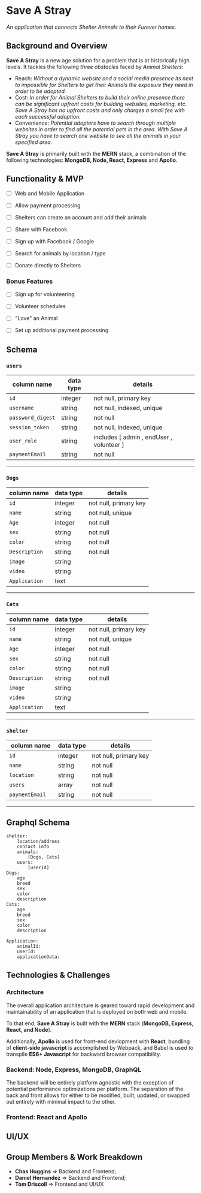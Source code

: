 # Save A Stray

_An application that connects Shelter Animals to their Furever homes._

## Background and Overview

**Save A Stray** is a new age solution for a problem that is at historically high levels.  It tackles the following *three obstacles* faced by *Animal Shelters*: 

- Reach: _Without a dynamic website and a social media presence its next to impossible for Shelters to get their Animals the exposure they need in order to be adopted._
- Cost: _In order for Animal Shelters to build their online presence there can be significant upfront costs for building websites, marketing, etc.  Save A Stray has no upfront costs and only charges a small fee with each successful adoption._
- Convenience:  _Potential adopters have to search through multiple websites in order to find all the potential pets in the area.  With Save A Stray you have to search one website to see all the animals in your specified area._ 


**Save A Stray** is primarily built with the **MERN** stack, a combination of the following technologies: **MongoDB, Node, React, Express** and **Apollo**.

## Functionality & MVP

- [ ] Web and Mobile Application
- [ ] Allow payment processing
- [ ] Shelters can create an account and add their animals
- [ ] Share with Facebook
- [ ] Sign up with Facebook / Google
- [ ] Search for animals by location / type
- [ ] Donate directly to Shelters


### Bonus Features

- [ ] Sign up for volunteering
- [ ] Volunteer schedules
- [ ] "Love" an Animal
- [ ] Set up additional payment processing


## Schema

### `users`
column name       | data type | details
------------------|-----------|-----------------------
`id `             | integer   | not null, primary key
`username`        | string    | not null, indexed, unique
`password_digest` | string    | not null
`session_token`   | string    | not null, indexed, unique
`user_role`       | string    | includes [ admin , endUser , volunteer ] 
`paymentEmail  `  | string    | not null 
--- 
<!--  -->
### `Dogs`
column name     | data type | details
----------------|-----------|-----------------------
`id`            | integer   | not null, primary key
`name`          | string    | not null,  unique​
`Age`           | integer   | not null
`sex`           | string    | not null
`color `        | string    | not null
`Description`   | string    | not null
`image`         | string    | 
`video`         | string    | 
`Application`   | text      | 
--- 

### `Cats`
column name     | data type | details
----------------|-----------|-----------------------
`id`            | integer   | not null, primary key
`name`          | string    | not null,  unique
`Age`           | integer   | not null
`sex`           | string    | not null
`color`         | string    | not null
`Description`   | string    | not null
`image`         | string    |
`video`         | string    |
`Application`   | text      | 

--- 


### `shelter`
column name     | data type | details
----------------|-----------|-----------------------
`id `           | integer   | not null, primary key
`name  `        | string    | not null
`location  `    | string    | not null 
`users  `       | array     | not null 
`paymentEmail  `| string    | not null 

--- 

 
## Graphql Schema

    shelter:
        location/address
        contact info
        animals: 
            [Dogs, Cats]
        users:
            [userId]    
    Dogs:
        age
        breed
        sex
        color
        description
    Cats:
        age
        breed
        sex
        color
        description
        
    Application:
        animalId:
        userId:
        applicationData:

## Technologies & Challenges

### Architecture
The overall application architecture is geared toward rapid development and maintainability of an application that is deployed on both web and mobile.

To that end, **Save A Stray** is built with the **MERN** stack (**MongoDB, Express, React, and Node**).

Additionally, **Apollo** is used for front-end devlopment with **React**, bundling of **client-side javascript** is accomplished by Webpack, and Babel is used to transpile **ES6+ Javascript** for backward browser compatibility.

### Backend: Node, Express, MongoDB, GraphQL
The backend will be entirely platform agnostic with the exception of potential performance optimizations per platform. The separation of the back and front allows for either to be modified, built, updated, or swapped out entirely with minimal impact to the other.

### Frontend: React and Apollo


## UI/UX

## Group Members & Work Breakdown

- **Chas Huggins** => Backend and Frontend;
- **Daniel Hernandez** => Backend and Frontend;
- **Tom Driscoll** => Frontend and UI/UX